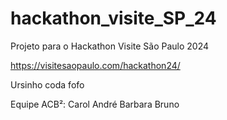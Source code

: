 # hackathon_visite_SP_24
Projeto para o Hackathon Visite São Paulo 2024

https://visitesaopaulo.com/hackathon24/

Ursinho coda fofo

Equipe ACB²:
Carol
André
Barbara
Bruno
